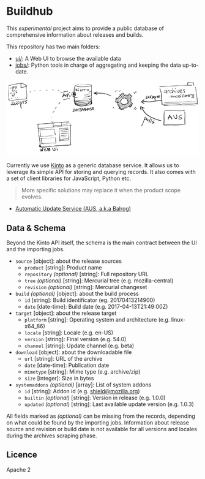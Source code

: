 # Buildhub

This *experimental* project aims to provide a public database of comprehensive information about
releases and builds.

This repository has two main folders:

* [ui/](https://github.com/mozilla-services/buildhub/tree/master/ui#readme): A Web UI to browse the available data
* [jobs/](https://github.com/mozilla-services/buildhub/tree/master/jobs#readme): Python tools in charge of aggregating and keeping the data up-to-date.

![](overview.png)

Currently we use [Kinto](http://kinto-storage.org) as a generic database service. It allows us to leverage its simple API for storing and querying records. It also comes with a set of client libraries for JavaScript, Python etc.

> More specific solutions may replace it when the product scope evolves.

* [Automatic Update Service (AUS, a.k.a Balrog)](https://wiki.mozilla.org/Balrog)

## Data & Schema

Beyond the Kinto API itself, the schema is the main contract between the UI and the importing jobs.

* `source` [object]: about the release sources
  * `product` [string]: Product name
  * `repository` *(optional)* [string]: Full repository URL
  * `tree` *(optional)* [string]: Mercurial tree (e.g. mozilla-central)
  * `revision` *(optional)* [string]: Mercurial changeset
* `build` *(optional)* [object]: about the build process
  * `id` [string]: Build identificator (eg. 20170413214900)
  * `date` [date-time]: Build date (e.g. 2017-04-13T21:49:00Z)
* `target` [object]: about the release target
  * `platform` [string]: Operating system and architecture (e.g. linux-x64_86)
  * `locale` [string]: Locale (e.g. en-US)
  * `version` [string]: Final version (e.g. 54.0)
  * `channel` [string]:  Update channel (e.g. beta)
* `download` [object]: about the downloadable file
  * `url` [string]: URL of the archive
  * `date` [date-time]: Publication date
  * `mimetype` [string]: Mime type (e.g. archive/zip)
  * `size` [integer]: Size in bytes
* `systemaddons` *(optional)* [array]: List of system addons
  * `id` [string]: Addon id (e.g. shield@mozilla.org)
  * `builtin` *(optional)* [string]: Version in release (e.g. 1.0.0)
  * `updated` *(optional)* [string]: Last available update version (e.g. 1.0.3)

All fields marked as *(optional)* can be missing from the records, depending on what could be found by the importing jobs.
Information about release source and revision or build date is not available for all versions and locales during the archives scraping phase.

## Licence

Apache 2
